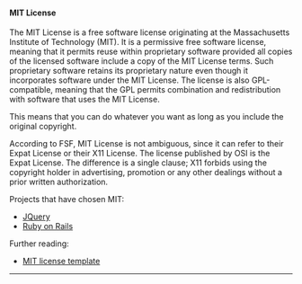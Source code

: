 #### MIT License

The MIT License is a free software license originating at the Massachusetts Institute of Technology (MIT). It is a permissive free software license, meaning that it permits reuse within proprietary software provided all copies of the licensed software include a copy of the MIT License terms. Such proprietary software retains its proprietary nature even though it incorporates software under the MIT License. The license is also GPL-compatible, meaning that the GPL permits combination and redistribution with software that uses the MIT License.

This means that you can do whatever you want as long as you include the original copyright.

According to FSF, MIT License is not ambiguous, since it can refer to their Expat License or their X11 License. The license published by OSI is the Expat License. The difference is a single clause; X11 forbids using the copyright holder in advertising, promotion or any other dealings without a prior written authorization.

Projects that have chosen MIT:

* [JQuery](https://jquery.org/license/ "JQuery")
* [Ruby on Rails](http://rubyonrails.org/ "Ruby on Rails")

Further reading:

* [MIT license template](http://opensource.org/licenses/MIT "MIT license")
***

